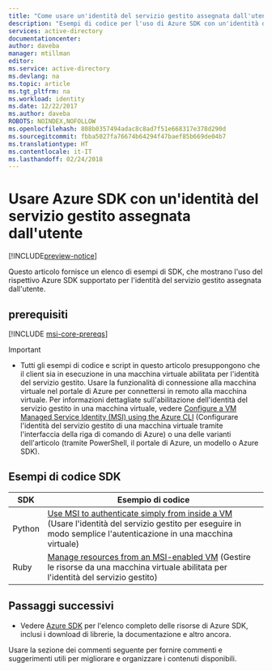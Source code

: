 ```yaml
---
title: "Come usare un'identità del servizio gestito assegnata dall'utente con Azure SDK in una macchina virtuale"
description: "Esempi di codice per l'uso di Azure SDK con un'identità del servizio gestito assegnata dall'utente in una macchina virtuale."
services: active-directory
documentationcenter: 
author: daveba
manager: mtillman
editor: 
ms.service: active-directory
ms.devlang: na
ms.topic: article
ms.tgt_pltfrm: na
ms.workload: identity
ms.date: 12/22/2017
ms.author: daveba
ROBOTS: NOINDEX,NOFOLLOW
ms.openlocfilehash: 808b0357494adac8c8ad7f51e668317e378d290d
ms.sourcegitcommit: fbba5027fa76674b64294f47baef85b669de04b7
ms.translationtype: HT
ms.contentlocale: it-IT
ms.lasthandoff: 02/24/2018
---
```

# <a name="use-azure-sdks-with-a-user-assigned-managed-service-identity-msi"></a>Usare Azure SDK con un'identità del servizio gestito assegnata dall'utente

[!INCLUDE[preview-notice](~/includes/active-directory-msi-preview-notice-ua.md)]

Questo articolo fornisce un elenco di esempi di SDK, che mostrano l'uso del rispettivo Azure SDK supportato per l'identità del servizio gestito assegnata dall'utente.

## <a name="prerequisites"></a>prerequisiti

[!INCLUDE [msi-core-prereqs](~/includes/active-directory-msi-core-prereqs-ua.md)]

> [!IMPORTANT]
> - Tutti gli esempi di codice e script in questo articolo presuppongono che il client sia in esecuzione in una macchina virtuale abilitata per l'identità del servizio gestito. Usare la funzionalità di connessione alla macchina virtuale nel portale di Azure per connettersi in remoto alla macchina virtuale. Per informazioni dettagliate sull'abilitazione dell'identità del servizio gestito in una macchina virtuale, vedere [Configure a VM Managed Service Identity (MSI) using the Azure CLI](msi-qs-configure-cli-windows-vm.md) (Configurare l'identità del servizio gestito di una macchina virtuale tramite l'interfaccia della riga di comando di Azure) o una delle varianti dell'articolo (tramite PowerShell, il portale di Azure, un modello o Azure SDK). 

## <a name="sdk-code-samples"></a>Esempi di codice SDK

| SDK             | Esempio di codice |
| --------------- | ----------- |
| Python          | [Use MSI to authenticate simply from inside a VM](https://azure.microsoft.com/resources/samples/resource-manager-python-manage-resources-with-msi/) (Usare l'identità del servizio gestito per eseguire in modo semplice l'autenticazione in una macchina virtuale) |
| Ruby            | [Manage resources from an MSI-enabled VM](https://azure.microsoft.com/resources/samples/resources-ruby-manage-resources-with-msi/) (Gestire le risorse da una macchina virtuale abilitata per l'identità del servizio gestito) |

## <a name="next-steps"></a>Passaggi successivi

- Vedere [Azure SDK](https://azure.microsoft.com/downloads/) per l'elenco completo delle risorse di Azure SDK, inclusi i download di librerie, la documentazione e altro ancora.

Usare la sezione dei commenti seguente per fornire commenti e suggerimenti utili per migliorare e organizzare i contenuti disponibili.








